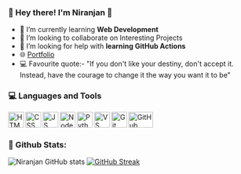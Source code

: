 ### 👋 Hey there! I'm Niranjan 🚀

- 🌱 I’m currently learning **Web Development**
- 👯 I’m looking to collaborate on Interesting Projects
- 🤔 I’m looking for help with **learning GitHub Actions**
- 🌐 <a href="https://niranjan-v.web.app">Portfolio</a>
- 💻 Favourite quote:- "If you don't like your destiny, don't accept it. Instead, have the courage to change it the way you want it to be" 


### 💻 Languages and Tools

<img align="left" height="32px" width="32px" alt="HTML logo" src="https://bit.ly/3gP4Qgx">
<img align="left" height="32px" width="32px" alt="CSS logo" src="https://bit.ly/37iML7j">
<img align="left" height="32px" width="32px" alt="JS logo" src="https://bit.ly/3r1kzxY">
<img align="left" height="32px" width="32px" alt="Node.js logo" src="https://bit.ly/3rw9m8C">
<img align="left" height="32px" width="32px" alt="Python logo" src="https://bit.ly/3nk4bGw">
<img align="left" height="32px" width="32px" alt="VS Сode logo" src="https://bit.ly/3qZmQcU">
<img align="left" height="32px" width="32px" alt="Git logo" src="https://bit.ly/34ayuYn">
<img align="left" height="32px" width="50px" alt="GitHub logo" src="https://i.ibb.co/pKq7CXS/download-removebg-preview.png">

<br/>
<br/>


### 🌵 Github Stats:

![Niranjan GitHub stats](https://github-readme-stats.vercel.app/api?username=niranjanv849&show_icons=true&theme=radical) 
[![GitHub Streak](https://github-readme-streak-stats.herokuapp.com/?user=niranjanv849&theme=radical)](https://git.io/streak-stats) 

